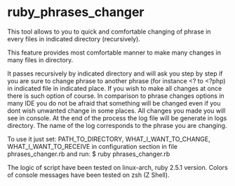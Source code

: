 # ruby_phrases_changer
This tool allows to you to quick and comfortable changing of phrase in every files in indicated directory (recursively).

This feature provides most comfortable manner to make many changes in many
files in directory. 

It passes recursively by indicated directory and
will ask you step by step if you are sure to change phrase to another phrase
(for instance <? to <?php) in indicated file in indicated place.
If you wish to make all changes at once there is such option of course.
In comparison to phrase changes options in many IDE
you do not be afraid that something will be changed even if you dont wish
unwanted change in some places.
All changes you made you will see in console.
At the end of the process the log file will be generate in logs directory.
The name of the log corresponds to the phrase you are changing.

To use it just set: 
PATH_TO_DIRECTORY, 
WHAT_I_WANT_TO_CHANGE, 
WHAT_I_WANT_TO_RECEIVE
in configuration section in file phrases_changer.rb
and run:
$ ruby phrases_changer.rb

The logic of script have been tested on linux-arch, ruby 2.5.1 version.
Colors of console messages have been tested on zsh (Z Shell).
